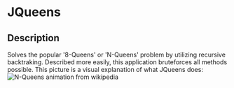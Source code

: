 JQueens
=======
Description
-----------
Solves the popular '8-Queens' or 'N-Queens' problem by utilizing recursive backtraking.
Described more easily, this application bruteforces all methods possible.
This picture is a visual explanation of what JQueens does:
![N-Queens animation from wikipedia](http://upload.wikimedia.org/wikipedia/commons/1/1f/Eight-queens-animation.gif)